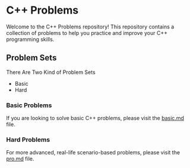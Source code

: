 # C++ Problems

Welcome to the C++ Problems repository! This repository contains a collection of problems to help you practice and improve your C++ programming skills.

## Problem Sets

There Are Two Kind of Problem Sets

- Basic
- Hard

### Basic Problems

If you are looking to solve basic C++ problems, please visit the [basic.md](./basic.md) file.

### Hard Problems

For more advanced, real-life scenario-based problems, please visit the [pro.md](./pro.md) file.
